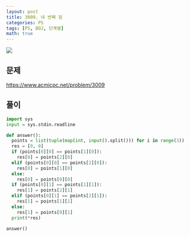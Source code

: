```yaml
---
layout: post
title: 3009. 네 번째 점
categories: PS
tags: [PS, BOJ, 단계별]
math: true
---
```


<img src="https://onlinejudgeimages.s3-ap-northeast-1.amazonaws.com/images/boj-og.png" />

## 문제

https://www.acmicpc.net/problem/3009

## 풀이

```python
import sys
input = sys.stdin.readline

def answer():
  points = list(tuple(map(int, input().split())) for i in range(3))
  res = [0, 0]
  if (points[0][0] == points[1][0]):
    res[0] = points[2][0]
  elif (points[0][0] == points[2][0]):
    res[0] = points[1][0]
  else:
    res[0] = points[0][0]
  if (points[0][1] == points[1][1]):
    res[1] = points[2][1]
  elif (points[0][1] == points[2][1]):
    res[1] = points[1][1]
  else:
    res[1] = points[0][1]
  print(*res)

answer()

```
